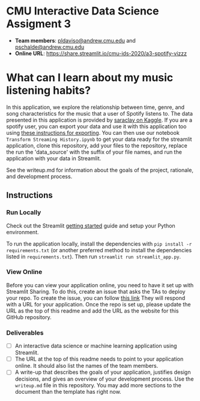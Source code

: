 # CMU Interactive Data Science Assigment 3

* **Team members**: pldaviso@andrew.cmu.edu and pschalde@andrew.cmu.edu
* **Online URL**: https://share.streamlit.io/cmu-ids-2020/a3-spotify-vizzz

# What can I learn about my music listening habits?
In this application, we explore the relationship between time, genre, and song characteristics for the music that a user of Spotify listens to.  The data presented in this application is provided by [saraclay on Kaggle](https://www.kaggle.com/saraclay/my-spotify-streaming-history). If you are a spotify user, you can export your data and use it with this application too using [these instructions for exporting](https://www.spotify.com/ca-en/account/privacy/).  You can then use our notebook `Transform Streaming History.ipynb` to get your data ready for the streamlit application, clone this repository, add your files to the repository, replace the run the 'data_source' with the suffix of your file names, and run the application with your data in Streamlit.

See the writeup.md for information about the goals of the project, rationale, and development process.

## Instructions

### Run Locally

Check out the Streamlit [getting started](https://docs.streamlit.io/en/stable/getting_started.html) guide and setup your Python environment.

To run the application locally, install the dependencies with `pip install -r requirements.txt` (or another preferred method to install the dependencies listed in `requirements.txt`). Then run `streamlit run streamlit_app.py`.

### View Online

Before you can view your application online, you need to have it set up with Streamlit Sharing. To do this, create an issue that asks the TAs to deploy your repo. To create the issue, you can follow [this link](../../issues/new?body=Dear+TAs%2C+please+add+our+repo+to+Streamlit+sharing+and+then+respond+to+this+issue+with+the+URL+to+the+deployed+application.&title=Setup+Streamlit+sharing&assignees=aditya5558,kunalkhadilkar,erbmoth) They will respond with a URL for your application. Once the repo is set up, please update the URL as the top of this readme and add the URL as the website for this GitHub repository.

### Deliverables

- [ ] An interactive data science or machine learning application using Streamlit.
- [ ] The URL at the top of this readme needs to point to your application online. It should also list the names of the team members. 
- [ ] A write-up that describes the goals of your application, justifies design decisions, and gives an overview of your development process. Use the `writeup.md` file in this repository. You may add more sections to the document than the template has right now.
